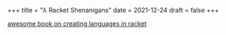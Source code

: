 +++
title = "λ Racket Shenanigans"
date = 2021-12-24
draft = false
+++

[awesome book on creating languages in racket](https://beautifulracket.com/stacker/recap.html)
